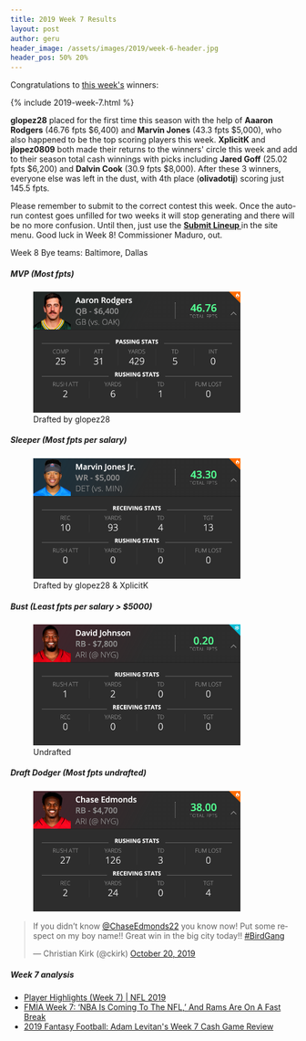 ```yaml
---
title: 2019 Week 7 Results
layout: post
author: geru
header_image: /assets/images/2019/week-6-header.jpg
header_pos: 50% 20%
---
```

Congratulations to [this week's](https://www.draftkings.com/contest/gamecenter/77994627) winners:

{% include 2019-week-7.html %}

__glopez28__ placed for the first time this season with the help of __Aaaron Rodgers__ (46.76 fpts $6,400) and __Marvin Jones__ (43.3 fpts $5,000), who also happened to be the top scoring players this week. __XplicitK__ and __jlopez0809__ both made their returns to the winners' circle this week and add to their season total cash winnings with picks including __Jared Goff__ (25.02 fpts $6,200) and __Dalvin Cook__ (30.9 fpts $8,000). After these 3 winners, everyone else was left in the dust, with 4th place (__olivadotij__) scoring just 145.5 fpts.

Please remember to submit to the correct contest this week. Once the auto-run contest goes unfilled for two weeks it will stop generating and there will be no more confusion. Until then, just use the [__Submit Lineup <i class="fas fa-football-ball"></i>__](https://www.draftkings.com/draft/contest/78922851) in the site menu. Good luck in Week 8! Commissioner Maduro, out. 

Week 8 Bye teams: Baltimore, Dallas

##### MVP (Most fpts)
<figure class="figure">
    <img class="img-fluid" src="/assets/images/2019/week-7-aaron-rodgers.png" width="364px"/>
    <figcaption class="figure-caption">Drafted by <span class="font-weight-bold">glopez28</span></figcaption>
</figure>

##### Sleeper (Most fpts per salary)
<figure class="figure">
    <img class="img-fluid" src="/assets/images/2019/week-7-marvin-jones-jr.png" width="364px"/>
    <figcaption class="figure-caption">Drafted by <span class="font-weight-bold">glopez28 & XplicitK</span></figcaption>
</figure>

##### Bust (Least fpts per salary > $5000)
<figure class="figure">
    <img class="img-fluid" src="/assets/images/2019/week-7-david-johnson.png" width="364px"/>
    <figcaption class="figure-caption"><span class="font-weight-bold">Undrafted</span></figcaption>
</figure>


##### Draft Dodger (Most fpts undrafted)
<figure class="figure">
    <img class="img-fluid" src="/assets/images/2019/week-7-chase-edmonds.png" width="364px"/>
</figure>
<blockquote class="twitter-tweet"><p lang="en" dir="ltr">If you didn’t know <a href="https://twitter.com/ChaseEdmonds22?ref_src=twsrc%5Etfw">@ChaseEdmonds22</a> you know now! Put some respect on my boy name!! Great win in the big city today!! <a href="https://twitter.com/hashtag/BirdGang?src=hash&amp;ref_src=twsrc%5Etfw">#BirdGang</a></p>&mdash; Christian Kirk (@ckirk) <a href="https://twitter.com/ckirk/status/1186025525988462593?ref_src=twsrc%5Etfw">October 20, 2019</a></blockquote> <script async src="https://platform.twitter.com/widgets.js" charset="utf-8"></script>

##### Week 7 analysis
<ul class="list-unstyled" id="pro-links">
    <a href="https://www.youtube.com/playlist?list=PLRdw3IjKY2gn5PsvNGb9bjrVDbQCcljM8" target="_blank"><li>Player Highlights (Week 7) | NFL 2019</li></a>
    <a href="https://profootballtalk.nbcsports.com/2019/10/21/rams-trade-jalen-ramsey-fmia-nfl-peter-king/" target="_blank"><li>FMIA Week 7: ‘NBA Is Coming To The NFL,’ And Rams Are On A Fast Break</li></a>
    <a href="https://www.draftkings.com/playbook/nfl/2019-fantasy-football-adam-levitans-week-7-cash-game-review" target="_blank"><li>2019 Fantasy Football: Adam Levitan's Week 7 Cash Game Review</li></a>
</ul>
